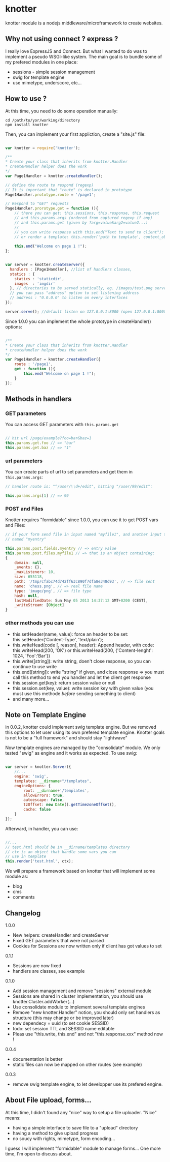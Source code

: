 # knotter

knotter module is a nodejs middleware/microframework to create websites.

## Why not using connect ? express ?

I really love ExpressJS and Connect. But what I wanted to do was to implement a pseudo WSGI-like system. 
The main goal is to bundle some of my prefered modules in one place:

 - sessions - simple session management
 - swig for template engine
 - use mimetype, underscore, etc...

## How to use ?

At this time, you need to do some operation manually:
  
    cd /path/to/yor/working/directory
    npm install knotter

Then, you can implement your first appliction, create a "site.js" file:
```javascript    

var knotter = require('knotter');

/**
* Create your class that inherits from knotter.Handler
* createHandler helper does the work
*/
var Page1Handler = knotter.createHandler();

// define the route to respond (regexp)
// It is important that "route" is declared in prototype
Page1Handler.prototype.route = '/page1';

// Respond to "GET" requests
Page1Handler.prorotype.get = function (){
    // there you can get: this.sessions, this.response, this.request
    // and this.params.args (ordered from captured regexp if any)
    // and this.params.get (given by ?arg=value&arg2=value2...)
    // 
    // you can write response with this.end("Text to send to client");
    // or render a template: this.render('path to template', context_object)
    
    this.end("Welcome on page 1 !");
};


var server = knotter.createServer({
  handlers : [Page1Handler], //list of handlers classes,
  statics : {
    statics : 'staticdir',
    images  : 'imgdir'
  }, // directories to be served statically, eg. /images/test.png serves imgdir/test.png
  // you can pass "address" option to set listening address
  // address : "0.0.0.0" to listen on every interfaces
});

server.serve(); //default listen on 127.0.0.1:8000 (open 127.0.0.1:8000/page1 to check result)
```

Since 1.0.0 you can implement the whole prototype in createHandler() options:

```javascript

/**
* Create your class that inherits from knotter.Handler
* createHandler helper does the work
*/
var Page1Handler = knotter.createHandler({
    route : '/page1',
    get : function (){
        this.end("Welcome on page 1 !");
    }
});

```


## Methods in handlers

### GET parameters

You can access GET parameters with `this.params.get`

```javascript

// hit url /page/example?foo=bar&baz=1
this.params.get.foo // => "bar"
this.params.get.baz // => "1"

```

### url parameters

You can create parts of url to set parameters and get them in `this.params.args`:

```javascript
// handler route is: "^/user/\\d+/edit", hitting "/user/99/edit":

this.params.args[1] // => 99

```

### POST and Files

Knotter requires "formidable" since 1.0.0, you can use it to get POST vars and Files:

```javascript
// if your form send file in input named "myfile1", and another input type "text"
// named "myentry"

this.params.post.fields.myentry // => entry value
this.params.post.files.myfile1 // => that is an object containing:
{ 
    domain: null,
    _events: {},
    _maxListeners: 10,
    size: 655118,
    path: '/tmp/cfabc74d742ff63c890f7dfa8e348d93', // => file sent
    name: 'chess.png', // => real file name
    type: 'image/png', // => file type
    hash: null,
    lastModifiedDate: Sun May 05 2013 14:37:12 GMT+0200 (CEST),
    _writeStream: [Object]
}  

```

### other methods you can use

- this.setHeader(name, value): force an header to be set: this.setHeader('Content-Type', 'text/plain');
- this.writeHead(code [, reason], header): Append header, with code:
    this.writeHead(200, 'OK')
    or
    this.writeHead(200, {'Content-lenght': 1024, 'Foo':'Bar'})
- this.write([string]): write string, doen't close response, so you can continue to use write
- this.end([string]): write "string" if given, and close response => you must call this method to end you handler and let the client get response
- this.session.get(key): return session value or null
- this.session.set(key, value): write session key with given value (you must use this methode *before* sending something to client)
- and many more...

## Note on Template Engine

in 0.0.2, knotter could implement swig template engine. But we removed this options to let user using its own prefered template engine. Knotter goals is not to be a "full framework" and should stay "lightwave"

Now template engines are managed by the "consolidate" module. We only tested "swig" as engine and it works as expected. To use swig:

```javascript

var server = knotter.Server({
    //...
    engine: 'swig',
    templates: __dirname+"/templates",
    engineOptions: {
        root: __dirname+'/templates',
        allowErrors: true,
        autoescape: false,
        tzOffset: new Date().getTimezoneOffset(),
        cache: false
    }
});

```

Afterward, in handler, you can use:

```javascript

//...
// test.html should be in __dirname/templates directory
// ctx is an object that handle some vars you can
// use in template
this.render('test.html', ctx);

```


We will prepare a framework based on knotter that will implement some module as:
- blog
- cms
- comments


## Changelog

1.0.0
- New helpers: createHandler and createServer
- Fixed GET parameters that were not parsed
- Cookies for Sessions are now written only if client has got values to set

0.1.1
- Sessions are now fixed
- handlers are classes, see example

0.1.0
- Add session management and remove "sessions" external module
- Sessions are shared in cluster implementation, you should use knotter.Cluster.addWorker(...)
- Use consolidate module to implement several template engines
- Remove "new knotter.Handler" notion, you should only set handlers as structure (this may change or be improved later)
- new dependecy = uuid (to set cookie SESSID)
- todo: set session TTL and SESSID name editable
- Pleas use "this.write, this.end" and not "this.response.xxx" method now !

0.0.4
- documentation is better
- static files can now be mapped on other routes (see example)

0.0.3
-  remove swig template engine, to let developper use its prefered engine.

## About File upload, forms...

At this time, I didn't found any "nice" way to setup a file uploader. "Nice" means:
- having a simple interface to save file to a "upload" directory
- having a method to give upload progress
- no soucy with rights, mimetype, form encoding...

I guess I will implement "formidable" module to manage forms... One more time, I'm open to discuss about.
